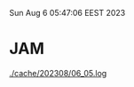 Sun Aug  6 05:47:06 EEST 2023
# JAM
<a href='./cache/202308/06_05.log'>./cache/202308/06_05.log</a>
